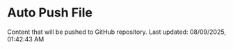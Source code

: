 # Auto Push File

Content that will be pushed to GitHub repository.
Last updated: 08/09/2025, 01:42:43 AM